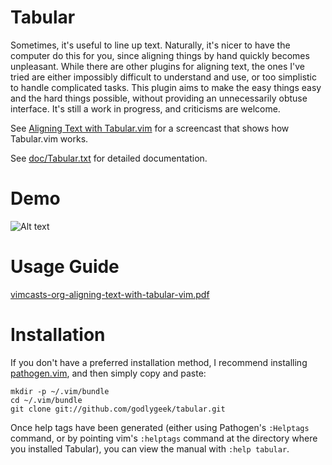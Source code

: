 Tabular
==============
Sometimes, it's useful to line up text.  Naturally, it's nicer to have the
computer do this for you, since aligning things by hand quickly becomes
unpleasant.  While there are other plugins for aligning text, the ones I've
tried are either impossibly difficult to understand and use, or too simplistic
to handle complicated tasks.  This plugin aims to make the easy things easy
and the hard things possible, without providing an unnecessarily obtuse
interface.  It's still a work in progress, and criticisms are welcome.

See [Aligning Text with Tabular.vim](http://vimcasts.org/episodes/aligning-text-with-tabular-vim/)
for a screencast that shows how Tabular.vim works.

See [doc/Tabular.txt](http://raw.github.com/godlygeek/tabular/master/doc/Tabular.txt)
for detailed documentation.

Demo
==============

![Alt text](https://i.imgur.com/TtZMpVg.gif?raw=true "this text shows when user hovers mouse") 

Usage Guide
==============

[vimcasts-org-aligning-text-with-tabular-vim.pdf](./vimcasts-org-aligning-text-with-tabular-vim.pdf)

Installation
==============
If you don't have a preferred installation method, I recommend installing
[pathogen.vim](https://github.com/tpope/vim-pathogen), and then simply
copy and paste:

    mkdir -p ~/.vim/bundle
    cd ~/.vim/bundle
    git clone git://github.com/godlygeek/tabular.git

Once help tags have been generated (either using Pathogen's `:Helptags`
command, or by pointing vim's `:helptags` command at the directory where you
installed Tabular), you can view the manual with `:help tabular`.
